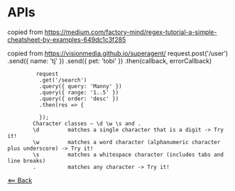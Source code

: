 # APIs
copied from https://medium.com/factory-mind/regex-tutorial-a-simple-cheatsheet-by-examples-649dc1c3f285

copied from https://visionmedia.github.io/superagent/
        request.post('/user')
            .send({ name: 'tj' })
            .send({ pet: 'tobi' })
            .then(callback, errorCallback)

             request
              .get('/search')
              .query({ query: 'Manny' })
              .query({ range: '1..5' })
              .query({ order: 'desc' })
              .then(res => {

              });
            Character classes — \d \w \s and .
            \d         matches a single character that is a digit -> Try it!
            \w         matches a word character (alphanumeric character plus underscore) -> Try it!
            \s         matches a whitespace character (includes tabs and line breaks)
            .          matches any character -> Try it!


[<== Back](README.md)